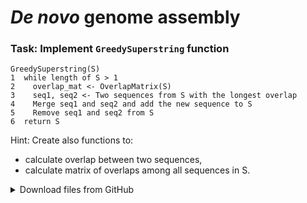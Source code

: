 # *De novo* genome assembly

### Task: Implement `GreedySuperstring` function

```
GreedySuperstring(S)
1  while length of S > 1
2    overlap_mat <- OverlapMatrix(S)
3    seq1, seq2 <- Two sequences from S with the longest overlap
4    Merge seq1 and seq2 and add the new sequence to S
5    Remove seq1 and seq2 from S
6  return S

```

Hint: 
Create also functions to:
* calculate overlap between two sequences,
* calculate matrix of overlaps among all sequences in S.


<details>
<summary>Download files from GitHub</summary>
<details>
<summary>Git settings</summary>

> * Configure the Git editor
> ```bash
> git config --global core.editor notepad
> ```
> * Configure your name and email address
> ```bash
> git config --global user.name "Zuzana Nova"
> git config --global user.email z.nova@vut.cz
> ```
> * Check current settings
> ```bash
> git config --global --list
> ```
>
</details>

* Create a fork on your GitHub account. 
  On the GitHub page of this repository find a <kbd>Fork</kbd> button in the upper right corner.
  
* Cloned forked repository from your GitHub page to a folder in your computer:
```bash
git clone <fork repository address>
```
* In a local repository, set new remote for project repository:
```bash
git remote add upstream https://github.com/mpa-prg/exercise_07.git
```

### Send files to GitHub
Create a new commit and send new changes to your remote repository.
* Add file to a new commit.
```bash
git add <file_name>
```
* Create commit, enter commit message, save the file and close it.
```bash
git commit
```
* Send new commit to your GitHub repository.
```bash
git push origin master
```
</details>